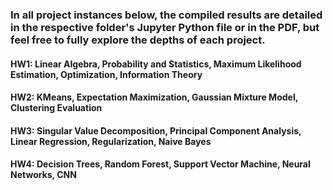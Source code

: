 ### In all project instances below, the compiled results are detailed in the respective folder's Jupyter Python file or in the PDF, but feel free to fully explore the depths of each project.

#### HW1: Linear Algebra, Probability and Statistics, Maximum Likelihood Estimation, Optimization, Information Theory
#### HW2: KMeans, Expectation Maximization, Gaussian Mixture Model, Clustering Evaluation
#### HW3: Singular Value Decomposition, Principal Component Analysis, Linear Regression, Regularization, Naive Bayes
#### HW4: Decision Trees, Random Forest, Support Vector Machine, Neural Networks, CNN

